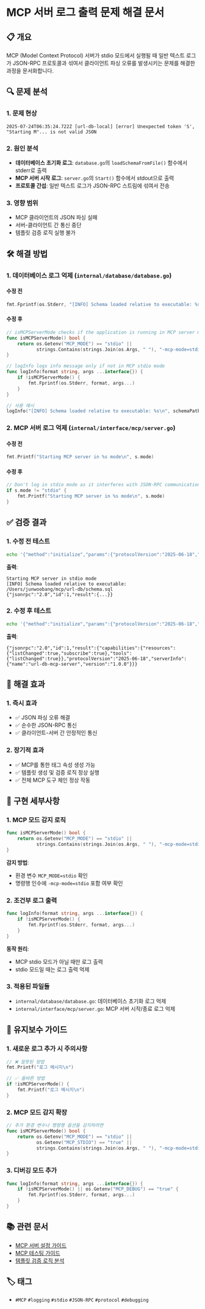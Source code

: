 # MCP 서버 로그 출력 문제 해결 문서

## 📋 개요

MCP (Model Context Protocol) 서버가 stdio 모드에서 실행될 때 일반 텍스트 로그가 JSON-RPC 프로토콜과 섞여서 클라이언트 파싱 오류를 발생시키는 문제를 해결한 과정을 문서화합니다.

## 🔍 문제 분석

### 1. 문제 현상
```
2025-07-24T06:35:24.722Z [url-db-local] [error] Unexpected token 'S', "Starting M"... is not valid JSON
```

### 2. 원인 분석
- **데이터베이스 초기화 로그**: `database.go`의 `loadSchemaFromFile()` 함수에서 stderr로 출력
- **MCP 서버 시작 로그**: `server.go`의 `Start()` 함수에서 stdout으로 출력
- **프로토콜 간섭**: 일반 텍스트 로그가 JSON-RPC 스트림에 섞여서 전송

### 3. 영향 범위
- MCP 클라이언트의 JSON 파싱 실패
- 서버-클라이언트 간 통신 중단
- 템플릿 검증 로직 실행 불가

## 🛠️ 해결 방법

### 1. 데이터베이스 로그 억제 (`internal/database/database.go`)

#### 수정 전
```go
fmt.Fprintf(os.Stderr, "[INFO] Schema loaded relative to executable: %s\n", schemaPath)
```

#### 수정 후
```go
// isMCPServerMode checks if the application is running in MCP server mode
func isMCPServerMode() bool {
    return os.Getenv("MCP_MODE") == "stdio" || 
           strings.Contains(strings.Join(os.Args, " "), "-mcp-mode=stdio")
}

// logInfo logs info message only if not in MCP stdio mode
func logInfo(format string, args ...interface{}) {
    if !isMCPServerMode() {
        fmt.Fprintf(os.Stderr, format, args...)
    }
}

// 사용 예시
logInfo("[INFO] Schema loaded relative to executable: %s\n", schemaPath)
```

### 2. MCP 서버 로그 억제 (`internal/interface/mcp/server.go`)

#### 수정 전
```go
fmt.Printf("Starting MCP server in %s mode\n", s.mode)
```

#### 수정 후
```go
// Don't log in stdio mode as it interferes with JSON-RPC communication
if s.mode != "stdio" {
    fmt.Printf("Starting MCP server in %s mode\n", s.mode)
}
```

## ✅ 검증 결과

### 1. 수정 전 테스트
```bash
echo '{"method":"initialize","params":{"protocolVersion":"2025-06-18","capabilities":{},"clientInfo":{"name":"test","version":"1.0.0"}},"jsonrpc":"2.0","id":1}' | ./bin/url-db -mcp-mode=stdio -db-path=./url-db.db
```

**출력**:
```
Starting MCP server in stdio mode
[INFO] Schema loaded relative to executable: /Users/junwoobang/mcp/url-db/schema.sql
{"jsonrpc":"2.0","id":1,"result":{...}}
```

### 2. 수정 후 테스트
```bash
echo '{"method":"initialize","params":{"protocolVersion":"2025-06-18","capabilities":{},"clientInfo":{"name":"test","version":"1.0.0"}},"jsonrpc":"2.0","id":1}' | ./bin/url-db -mcp-mode=stdio -db-path=./url-db.db
```

**출력**:
```
{"jsonrpc":"2.0","id":1,"result":{"capabilities":{"resources":{"listChanged":true,"subscribe":true},"tools":{"listChanged":true}},"protocolVersion":"2025-06-18","serverInfo":{"name":"url-db-mcp-server","version":"1.0.0"}}}
```

## 🎯 해결 효과

### 1. 즉시 효과
- ✅ JSON 파싱 오류 해결
- ✅ 순수한 JSON-RPC 통신
- ✅ 클라이언트-서버 간 안정적인 통신

### 2. 장기적 효과
- ✅ MCP를 통한 태그 속성 생성 가능
- ✅ 템플릿 생성 및 검증 로직 정상 실행
- ✅ 전체 MCP 도구 체인 정상 작동

## 📝 구현 세부사항

### 1. MCP 모드 감지 로직
```go
func isMCPServerMode() bool {
    return os.Getenv("MCP_MODE") == "stdio" || 
           strings.Contains(strings.Join(os.Args, " "), "-mcp-mode=stdio")
}
```

**감지 방법**:
- 환경 변수 `MCP_MODE=stdio` 확인
- 명령행 인수에 `-mcp-mode=stdio` 포함 여부 확인

### 2. 조건부 로그 출력
```go
func logInfo(format string, args ...interface{}) {
    if !isMCPServerMode() {
        fmt.Fprintf(os.Stderr, format, args...)
    }
}
```

**동작 원리**:
- MCP stdio 모드가 아닐 때만 로그 출력
- stdio 모드일 때는 로그 출력 억제

### 3. 적용된 파일들
- `internal/database/database.go`: 데이터베이스 초기화 로그 억제
- `internal/interface/mcp/server.go`: MCP 서버 시작/종료 로그 억제

## 🔧 유지보수 가이드

### 1. 새로운 로그 추가 시 주의사항
```go
// ❌ 잘못된 방법
fmt.Printf("로그 메시지\n")

// ✅ 올바른 방법
if !isMCPServerMode() {
    fmt.Printf("로그 메시지\n")
}
```

### 2. MCP 모드 감지 확장
```go
// 추가 환경 변수나 명령행 옵션을 감지하려면
func isMCPServerMode() bool {
    return os.Getenv("MCP_MODE") == "stdio" || 
           os.Getenv("MCP_STDIO") == "true" ||
           strings.Contains(strings.Join(os.Args, " "), "-mcp-mode=stdio")
}
```

### 3. 디버깅 모드 추가
```go
func logInfo(format string, args ...interface{}) {
    if !isMCPServerMode() || os.Getenv("MCP_DEBUG") == "true" {
        fmt.Fprintf(os.Stderr, format, args...)
    }
}
```

## 📚 관련 문서

- [MCP 서버 설정 가이드](./MCP_SERVER_CONFIGURATION.md)
- [MCP 테스팅 가이드](./MCP_TESTING_GUIDE.md)
- [템플릿 검증 로직 분석](./template_validation_flow_analysis.md)

## 🏷️ 태그

- `#MCP` `#logging` `#stdio` `#JSON-RPC` `#protocol` `#debugging` 